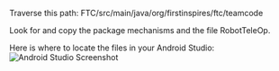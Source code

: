 Traverse this path:
FTC/src/main/java/org/firstinspires/ftc/teamcode

Look for and copy the package mechanisms and the file RobotTeleOp.

Here is where to locate the files in your Android Studio:
![Android Studio Screenshot](https://github.com/user-attachments/assets/cad96be2-aba6-4218-8461-fe07f207a001)

